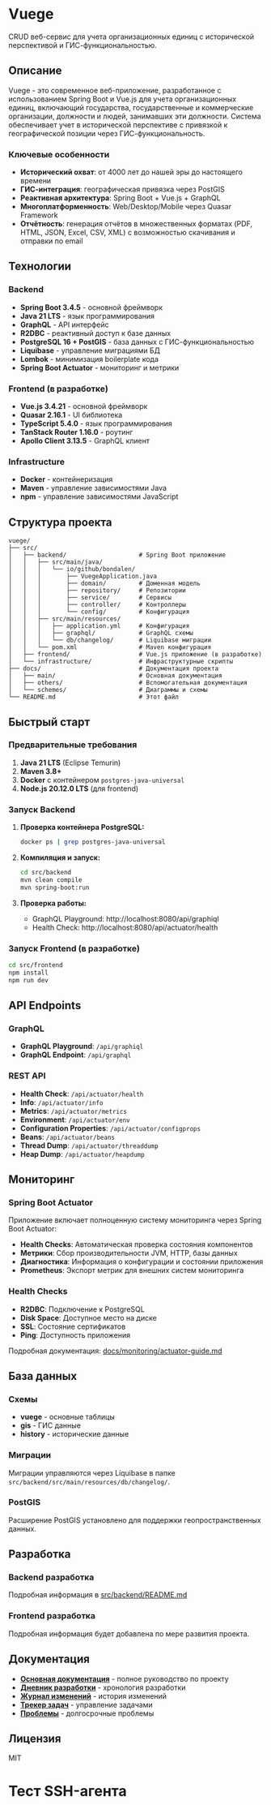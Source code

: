 # Vuege

CRUD веб-сервис для учета организационных единиц с исторической перспективой и ГИС-функциональностью.

## Описание

Vuege - это современное веб-приложение, разработанное с использованием Spring Boot и Vue.js для учета организационных единиц, включающий государства, государственные и коммерческие организации, должности и людей, занимавших эти должности. Система обеспечивает учет в исторической перспективе с привязкой к географической позиции через ГИС-функциональность.

### Ключевые особенности
- **Исторический охват**: от 4000 лет до нашей эры до настоящего времени
- **ГИС-интеграция**: географическая привязка через PostGIS
- **Реактивная архитектура**: Spring Boot + Vue.js + GraphQL
- **Многоплатформенность**: Web/Desktop/Mobile через Quasar Framework
- **Отчётность**: генерация отчётов в множественных форматах (PDF, HTML, JSON, Excel, CSV, XML) с возможностью скачивания и отправки по email

## Технологии

### Backend
- **Spring Boot 3.4.5** - основной фреймворк
- **Java 21 LTS** - язык программирования
- **GraphQL** - API интерфейс
- **R2DBC** - реактивный доступ к базе данных
- **PostgreSQL 16 + PostGIS** - база данных с ГИС-функциональностью
- **Liquibase** - управление миграциями БД
- **Lombok** - минимизация boilerplate кода
- **Spring Boot Actuator** - мониторинг и метрики

### Frontend (в разработке)
- **Vue.js 3.4.21** - основной фреймворк
- **Quasar 2.16.1** - UI библиотека
- **TypeScript 5.4.0** - язык программирования
- **TanStack Router 1.16.0** - роутинг
- **Apollo Client 3.13.5** - GraphQL клиент

### Infrastructure
- **Docker** - контейнеризация
- **Maven** - управление зависимостями Java
- **npm** - управление зависимостями JavaScript

## Структура проекта

```
vuege/
├── src/
│   ├── backend/                    # Spring Boot приложение
│   │   ├── src/main/java/
│   │   │   └── io/github/bondalen/
│   │   │       ├── VuegeApplication.java
│   │   │       ├── domain/         # Доменная модель
│   │   │       ├── repository/     # Репозитории
│   │   │       ├── service/        # Сервисы
│   │   │       ├── controller/     # Контроллеры
│   │   │       └── config/         # Конфигурация
│   │   ├── src/main/resources/
│   │   │   ├── application.yml     # Конфигурация
│   │   │   ├── graphql/            # GraphQL схемы
│   │   │   └── db/changelog/       # Liquibase миграции
│   │   └── pom.xml                 # Maven конфигурация
│   ├── frontend/                   # Vue.js приложение (в разработке)
│   └── infrastructure/             # Инфраструктурные скрипты
├── docs/                           # Документация проекта
│   ├── main/                       # Основная документация
│   ├── others/                     # Вспомогательная документация
│   └── schemes/                    # Диаграммы и схемы
└── README.md                       # Этот файл
```

## Быстрый старт

### Предварительные требования

1. **Java 21 LTS** (Eclipse Temurin)
2. **Maven 3.8+**
3. **Docker** с контейнером `postgres-java-universal`
4. **Node.js 20.12.0 LTS** (для frontend)

### Запуск Backend

1. **Проверка контейнера PostgreSQL:**
   ```bash
   docker ps | grep postgres-java-universal
   ```

2. **Компиляция и запуск:**
   ```bash
   cd src/backend
   mvn clean compile
   mvn spring-boot:run
   ```

3. **Проверка работы:**
   - GraphQL Playground: http://localhost:8080/api/graphiql
   - Health Check: http://localhost:8080/api/actuator/health

### Запуск Frontend (в разработке)

```bash
cd src/frontend
npm install
npm run dev
```

## API Endpoints

### GraphQL
- **GraphQL Playground**: `/api/graphiql`
- **GraphQL Endpoint**: `/api/graphql`

### REST API
- **Health Check**: `/api/actuator/health`
- **Info**: `/api/actuator/info`
- **Metrics**: `/api/actuator/metrics`
- **Environment**: `/api/actuator/env`
- **Configuration Properties**: `/api/actuator/configprops`
- **Beans**: `/api/actuator/beans`
- **Thread Dump**: `/api/actuator/threaddump`
- **Heap Dump**: `/api/actuator/heapdump`

## Мониторинг

### Spring Boot Actuator
Приложение включает полноценную систему мониторинга через Spring Boot Actuator:

- **Health Checks**: Автоматическая проверка состояния компонентов
- **Метрики**: Сбор производительности JVM, HTTP, базы данных
- **Диагностика**: Информация о конфигурации и состоянии приложения
- **Prometheus**: Экспорт метрик для внешних систем мониторинга

### Health Checks
- **R2DBC**: Подключение к PostgreSQL
- **Disk Space**: Доступное место на диске
- **SSL**: Состояние сертификатов
- **Ping**: Доступность приложения

Подробная документация: [docs/monitoring/actuator-guide.md](docs/monitoring/actuator-guide.md)

## База данных

### Схемы
- **vuege** - основные таблицы
- **gis** - ГИС данные
- **history** - исторические данные

### Миграции
Миграции управляются через Liquibase в папке `src/backend/src/main/resources/db/changelog/`.

### PostGIS
Расширение PostGIS установлено для поддержки геопространственных данных.

## Разработка

### Backend разработка

Подробная информация в [src/backend/README.md](src/backend/README.md)

### Frontend разработка

Подробная информация будет добавлена по мере развития проекта.

## Документация

- **[Основная документация](docs/main/)** - полное руководство по проекту
- **[Дневник разработки](docs/main/diary.md)** - хронология разработки
- **[Журнал изменений](docs/main/changelog.md)** - история изменений
- **[Трекер задач](docs/main/tasktracker.md)** - управление задачами
- **[Проблемы](docs/main/problems.md)** - долгосрочные проблемы

## Лицензия

MIT
# Тест SSH-агента
